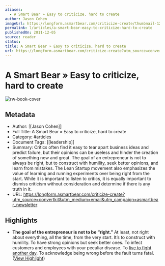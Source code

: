 ```yaml
---
aliases:
  - A Smart Bear » Easy to criticize, hard to create
author: Jason Cohen
imageUrl: https://longform.asmartbear.com/criticize-create/thumbnail-1200w.png
permalink: l/articles/a-smart-bear-easy-to-criticize-hard-to-create
publishedOn: 2011-12-05
source: reader
status: 
title: A Smart Bear » Easy to criticize, hard to create
url: https://longform.asmartbear.com/criticize-create?utm_source=convertkit&utm_medium=email&utm_campaign=asmartbear_newsletter
---
```

# A Smart Bear » Easy to criticize, hard to create

![rw-book-cover](https://longform.asmartbear.com/criticize-create/thumbnail-1200w.png)

## Metadata

- Author: [[Jason Cohen]]
- Full Title: A Smart Bear » Easy to criticize, hard to create
- Category: #articles
- Document Tags: [[leadership]]
- Summary: Critics often find it easy to tear apart business ideas and predict failure, but their opinions can be useless and hinder the creation of something new and great. The goal of an entrepreneur is not to always be right, but to construct with humility, seek better opinions, and learn from mistakes. The Lean Startup movement also emphasizes the value of learning and running experiments over being right from the start. While it is important to listen to critics, it is equally important to dismiss criticism without consideration and determine if there is any truth in it.
- URL: https://longform.asmartbear.com/criticize-create?utm_source=convertkit&utm_medium=email&utm_campaign=asmartbear_newsletter

## Highlights

- **The goal of the entrepreneur is not to be “right.”** At least, not right about everything, all the time, from the very start.
  It’s to construct with humility. To have strong opinions but seek better ones. To infect customers and employees with your peculiar disease. To [live to fight another day](https://blog.asmartbear.com/underbelly-what-haughty-startup-bloggers-dont-tell-you.html?utm_source=longform.asmartbear.com&utm_campaign=longform.asmartbear.com&utm_medium=post). To acknowledge being wrong before the fault turns fatal. ([View Highlight](https://read.readwise.io/read/01htj7z2ryggz7j390p0g0ebyx))
